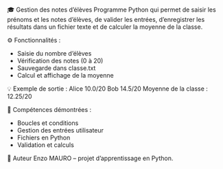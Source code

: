 🎓 Gestion des notes d’élèves 
Programme Python qui permet de saisir les prénoms et les notes d’élèves, de valider les entrées, d’enregistrer les résultats dans un fichier texte et de calculer la moyenne de la classe.

⚙️ Fonctionnalités : 
- Saisie du nombre d’élèves 
- Vérification des notes (0 à 20) 
- Sauvegarde dans classe.txt 
- Calcul et affichage de la moyenne 

💡 Exemple de sortie : 
Alice 10.0/20 
Bob 14.5/20 
Moyenne de la classe : 12.25/20 

🧰 Compétences démontrées : 
- Boucles et conditions 
- Gestion des entrées utilisateur 
- Fichiers en Python 
- Validation et calculs

👤 Auteur 
Enzo MAURO – projet d’apprentissage en Python.